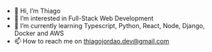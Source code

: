 - 👋 Hi, I’m Thiago
- 👀 I’m interested in Full-Stack Web Development
- 🌱 I’m currently learning Typescript, Python, React, Node, Django, Docker and AWS
- 📫 How to reach me on thiagojordao.dev@gmail.com

<!---
thiagojordao-dev/thiagojordao-dev is a ✨ special ✨ repository because its `README.md` (this file) appears on your GitHub profile.
You can click the Preview link to take a look at your changes.
--->
